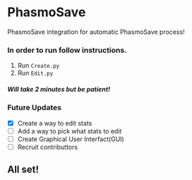 # PhasmoSave
PhasmoSave integration for automatic PhasmoSave process!

### In order to run follow instructions.

1. Run  `Create.py`
2. Run  `Edit.py`
##### Will take 2 minutes but be patient!

### Future Updates
- [x] Create a way to edit stats
- [ ] Add a way to pick what stats to edit
- [ ] Create Graphical User Interfact(GUI)
- [ ] Recruit contributtors

## All set!
